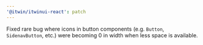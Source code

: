 ```yaml
---
'@itwin/itwinui-react': patch
---
```


Fixed rare bug where icons in button components (e.g. `Button`, `SidenavButton`, etc.) were becoming 0 in width when less space is available.
